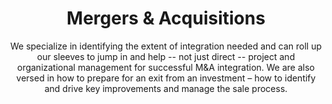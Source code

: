 ---
layout: service
order: 3
title: "Mergers & Acquisitions"
subtitle: "We specialize in identifying the extent of integration needed and can roll up our sleeves to jump in and help -- not just direct -- project and organizational management for successful M&A integration. We are also versed in how to prepare for an exit from an investment – how to identify and drive key improvements and manage the sale process."
intro: "At SLKone, we understand that while combining functional areas or departments may appear straightforward on paper, the reality is far more complex. Our consultants and subject matter experts, trained across various industries and possessing deep functional expertise, specialize in identifying the extent of integration needed. We don't just direct – we actively participate in project and organizational management to ensure successful M&A integration."
approach: "We follow a comprehensive approach that includes strategic planning, due diligence, integration management, and value optimization. Our team works closely with your stakeholders to align M&A objectives with your business goals, ensuring that every acquisition or merger contributes positively to your long-term strategy."
impact_intro: "Partnering with SLKone for your M&A needs can lead to transformative outcomes, such as:"
impact:
  - "20-30% acceleration in integration timelines"
  - "15-25% achievement of synergy targets above projections"
  - "10-20% reduction in integration costs"
  - "30-40% improvement in employee retention during transitions"
  - "25-35% enhancement in stakeholder satisfaction"
impact_conclusion: "Our clients experience smoother transitions, faster realization of synergies, and enhanced organizational performance post-M&A, ensuring that mergers and acquisitions contribute effectively to their strategic growth and market position."
why_choose:
  - "End-to-End Expertise: Comprehensive support across the entire M&A lifecycle."
  - "Hands-On Approach: Active participation in integration and management processes."
  - "Cross-Industry Experience: Insights and best practices from diverse sectors."
  - "Data-Driven Decisions: Leveraging advanced analytics for strategic planning."
  - "Value Focused: Strategies aimed at maximizing value creation and synergy realization."
  - "Rapid Deployment: Efficient mobilization to support time-sensitive M&A activities."
cta: "Ready to navigate your mergers and acquisitions with confidence? Contact SLKone today to learn how our M&A services can help you maximize the value of your transactions and achieve lasting success."
---